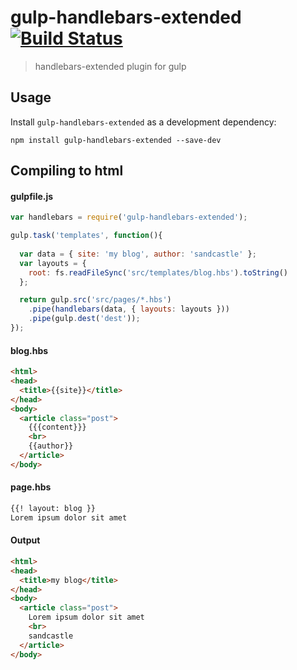 # gulp-handlebars-extended [![Build Status](https://travis-ci.org/sandcastle/gulp-handlebars-extended.svg)](https://travis-ci.org/sandcastle/gulp-handlebars-extended)
> handlebars-extended plugin for gulp

## Usage

Install `gulp-handlebars-extended` as a development dependency:

```shell
npm install gulp-handlebars-extended --save-dev
```

## Compiling to html

#### gulpfile.js
```js
var handlebars = require('gulp-handlebars-extended');

gulp.task('templates', function(){
    
  var data = { site: 'my blog', author: 'sandcastle' };
  var layouts = {
    root: fs.readFileSync('src/templates/blog.hbs').toString()
  };

  return gulp.src('src/pages/*.hbs')
    .pipe(handlebars(data, { layouts: layouts }))
    .pipe(gulp.dest('dest'));
});
```

#### blog.hbs
```html
<html>
<head>
  <title>{{site}}</title>
</head>
<body>
  <article class="post">
    {{{content}}}
    <br>
    {{author}}
  </article>
</body>
```

#### page.hbs
```html
{{! layout: blog }}
Lorem ipsum dolor sit amet
```

#### Output
```html
<html>
<head>
  <title>my blog</title>
</head>
<body>
  <article class="post">
    Lorem ipsum dolor sit amet 
    <br>
    sandcastle
  </article>
</body>
```
